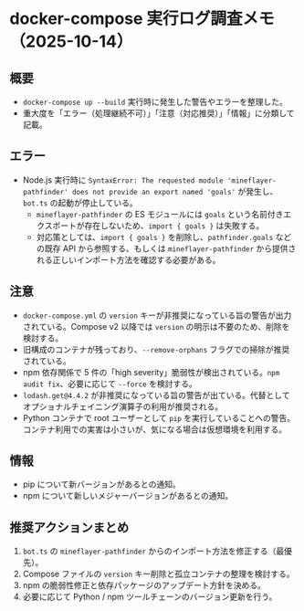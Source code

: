 # docker-compose 実行ログ調査メモ（2025-10-14）

## 概要
- `docker-compose up --build` 実行時に発生した警告やエラーを整理した。
- 重大度を「エラー（処理継続不可）」「注意（対応推奨）」「情報」に分類して記載。

## エラー
- Node.js 実行時に `SyntaxError: The requested module 'mineflayer-pathfinder' does not provide an export named 'goals'` が発生し、`bot.ts` の起動が停止している。
  - `mineflayer-pathfinder` の ES モジュールには `goals` という名前付きエクスポートが存在しないため、`import { goals }` は失敗する。
  - 対応策としては、`import { goals }` を削除し、`pathfinder.goals` などの既存 API から参照する、もしくは `mineflayer-pathfinder` から提供される正しいインポート方法を確認する必要がある。

## 注意
- `docker-compose.yml` の `version` キーが非推奨になっている旨の警告が出力されている。Compose v2 以降では `version` の明示は不要のため、削除を検討する。
- 旧構成のコンテナが残っており、`--remove-orphans` フラグでの掃除が推奨されている。
- npm 依存関係で 5 件の「high severity」脆弱性が検出されている。`npm audit fix`、必要に応じて `--force` を検討する。
- `lodash.get@4.4.2` が非推奨になっている旨の警告が出ている。代替としてオプショナルチェイニング演算子の利用が推奨される。
- Python コンテナで root ユーザーとして `pip` を実行していることへの警告。コンテナ利用での実害は小さいが、気になる場合は仮想環境を利用する。

## 情報
- pip について新バージョンがあるとの通知。
- npm について新しいメジャーバージョンがあるとの通知。

## 推奨アクションまとめ
1. `bot.ts` の `mineflayer-pathfinder` からのインポート方法を修正する（最優先）。
2. Compose ファイルの `version` キー削除と孤立コンテナの整理を検討する。
3. npm の脆弱性修正と依存パッケージのアップデート方針を決める。
4. 必要に応じて Python / npm ツールチェーンのバージョン更新を行う。
